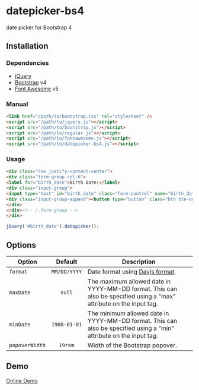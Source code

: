 datepicker-bs4
==============
date picker for Bootstrap 4

## Installation

### Dependencies
- [jQuery](https://jquery.com/)
- [Bootstrap](https://getbootstrap.com/docs/4.6/) v4
- [Font Awesome](https://fontawesome.com/v5/docs) v5

### Manual

```html
<link href="/path/to/bootstrap.css" rel="stylesheet" />
<script src="/path/to/jquery.js"></script>
<script src="/path/to/bootstrap.js"></script>
<script src="/path/to/regular.js"></script>
<script src="/path/to/fontawesome.js"></script>
<script src="/path/to/datepicker-bs4.js"></script>
```

### Usage

```html
<div class="row justify-content-center">
<div class="form-group col-6">
<label for="birth_date">Birth Date:</label>
<div class="input-group">
<input type="text" id="birth_date" class="form-control" name="birth_date" />
<div class="input-group-append"><button type="button" class="btn btn-outline-secondary" data-toggle="datepicker"><i class="far fa-calendar-alt"></i></button></div>
</div>
</div><!-- /.form-group -->
</div>
```

```javascript
jQuery('#birth_date').datepicker();
```

## Options

| Option | Default | Description |
| --- | :---: | --- |
| `format` | `MM/DD/YYYY` | Date format using [Dayjs format](https://day.js.org/docs/en/display/format). |
| `maxDate` | `null` | The maximum allowed date in YYYY-MM-DD format. This can also be specified using a "max" attribute on the input tag. |
| `minDate` | `1900-01-01` | The minimum allowed date in YYYY-MM-DD format. This can also be specified using a "min" attribute on the input tag. |
| `popoverWidth` | `19rem` | Width of the Bootstrap popover. |

## Demo

<a href="https://lesilent.github.io/datepicker-bs4">Online Demo</a>